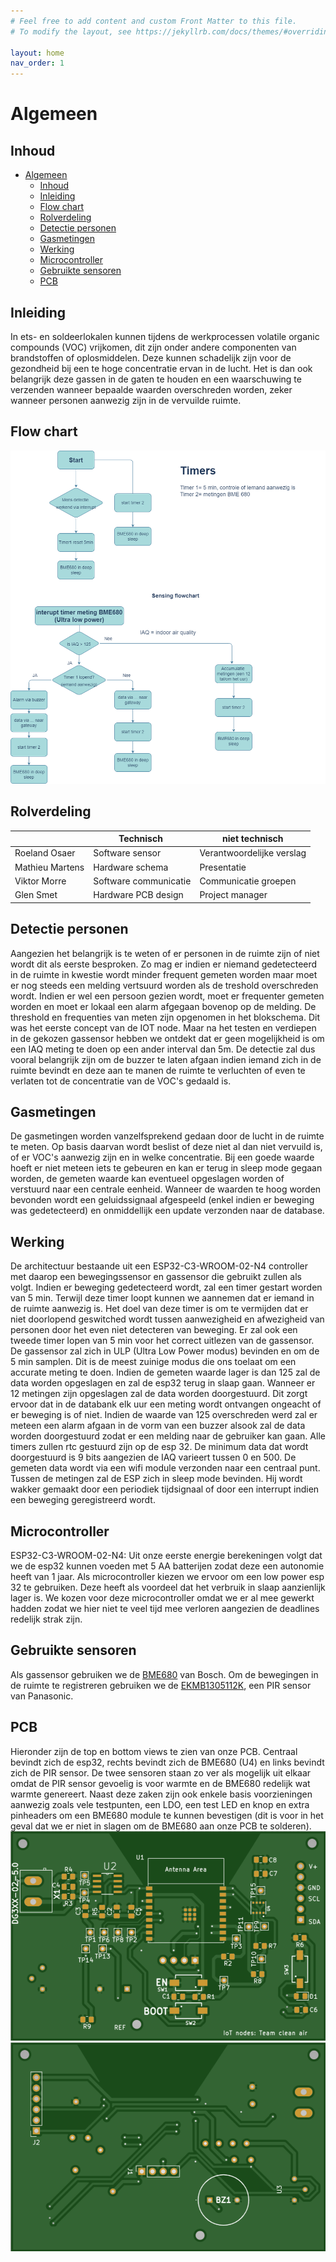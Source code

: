 ```yaml
---
# Feel free to add content and custom Front Matter to this file.
# To modify the layout, see https://jekyllrb.com/docs/themes/#overriding-theme-defaults

layout: home
nav_order: 1
---
```


# Algemeen



## Inhoud
 
- [Algemeen](#algemeen)
  - [Inhoud](#inhoud)
  - [Inleiding](#inleiding)
  - [Flow chart](#Flow-chart)
  - [Rolverdeling](#Rolverdeling)
  - [Detectie personen](#Detectie-personen)
  - [Gasmetingen](#Gasmetingen)
  - [Werking](#Werking)
  - [Microcontroller](#Microcontroller)
  - [Gebruikte sensoren](#Gebruikte-sensoren)
  - [PCB](#PCB)

## Inleiding

In ets- en soldeerlokalen kunnen tijdens de werkprocessen volatile organic compounds (VOC) vrijkomen, dit zijn onder andere componenten van brandstoffen of oplosmiddelen. Deze kunnen schadelijk zijn voor de gezondheid bij een te hoge concentratie ervan in de lucht. Het is dan ook belangrijk deze gassen in de gaten te houden en een waarschuwing te verzenden wanneer bepaalde waarden overschreden worden, zeker wanneer personen aanwezig zijn in de vervuilde ruimte.

## Flow chart
![flow chart](flow.PNG)

## Rolverdeling

|                 | Technisch             | niet technisch            |
|-----------------|-----------------------|---------------------------|
| Roeland Osaer   | Software sensor       | Verantwoordelijke verslag |
| Mathieu Martens | Hardware schema       | Presentatie               |
| Viktor Morre    | Software communicatie | Communicatie groepen      |
| Glen Smet       | Hardware PCB design   | Project manager           |


## Detectie personen
Aangezien het belangrijk is te weten of er personen in de ruimte zijn of niet wordt dit als eerste besproken. Zo mag er indien er niemand gedetecteerd in de ruimte in kwestie wordt minder frequent gemeten worden maar moet er nog steeds een melding vertsuurd worden als de treshold overschreden wordt.
Indien er wel een persoon gezien wordt, moet er frequenter gemeten worden en moet er lokaal een alarm afgegaan bovenop op de melding. De threshold en frequenties van meten zijn opgenomen in het blokschema. Dit was het eerste concept van de IOT node. Maar na het testen en verdiepen in de gekozen gassensor hebben we ontdekt dat er geen mogelijkheid is om een IAQ meting te doen op een ander interval dan 5m. De detectie zal dus vooral belangrijk zijn om de buzzer te laten afgaan indien iemand zich in de ruimte bevindt en deze aan te manen de ruimte te verluchten of even te verlaten tot de concentratie van de VOC's gedaald is.

## Gasmetingen
De gasmetingen worden vanzelfsprekend gedaan door de lucht in de ruimte te meten. Op basis daarvan wordt beslist of deze niet al dan niet vervuild is, of er VOC's aanwezig zijn en in welke concentratie. Bij een goede waarde hoeft er niet meteen iets te gebeuren en kan er terug in sleep mode gegaan worden, de gemeten waarde kan eventueel opgeslagen worden of verstuurd naar een centrale eenheid. Wanneer de waarden te hoog worden bevonden wordt een geluidssignaal afgespeeld (enkel indien er beweging was gedetecteerd) en onmiddellijk een update verzonden naar de database.

## Werking
De architectuur bestaande uit een ESP32-C3-WROOM-02-N4 controller met daarop een bewegingssensor en gassensor die gebruikt zullen als volgt. Indien er beweging gedetecteerd wordt, zal een timer gestart worden van 5 min. Terwijl deze timer loopt kunnen we aannemen dat er iemand in de ruimte aanwezig is. Het doel van deze timer is om te vermijden dat er niet doorlopend geswitched wordt tussen aanwezigheid en afwezigheid van personen door het even niet detecteren van beweging. Er zal ook een tweede timer lopen van 5 min voor het correct uitlezen van de gassensor. De gassensor zal zich in ULP (Ultra Low Power modus) bevinden en om de 5 min samplen. Dit is de meest zuinige modus die ons toelaat om een accurate meting te doen. Indien de gemeten waarde lager is dan 125 zal de data worden opgeslagen en zal de esp32 terug in slaap gaan. Wanneer er 12 metingen zijn opgeslagen zal de data worden doorgestuurd. Dit zorgt ervoor dat in de databank elk uur een meting wordt ontvangen ongeacht of er beweging is of niet. Indien de waarde van 125 overschreden werd zal er meteen een alarm afgaan in de vorm van een buzzer alsook zal de data worden doorgestuurd zodat er een melding naar de gebruiker kan gaan. Alle timers zullen rtc gestuurd zijn op de esp 32. De minimum data dat wordt doorgestuurd is 9 bits aangezien de IAQ varieert tussen 0 en 500. De gemeten data wordt via een wifi module verzonden naar een centraal punt. Tussen de metingen zal de ESP zich in sleep mode bevinden. Hij wordt wakker gemaakt door een periodiek tijdsignaal of door een interrupt indien een beweging geregistreerd wordt.

## Microcontroller
ESP32-C3-WROOM-02-N4: 
Uit onze eerste energie berekeningen volgt dat we de esp32 kunnen voeden met 5 AA batterijen zodat deze een autonomie heeft van 1 jaar.
Als microcontroller kiezen we ervoor om een low power esp 32 te gebruiken. Deze heeft als voordeel dat het verbruik in slaap aanzienlijk lager is. We kozen voor deze microcontroller omdat we er al mee gewerkt hadden zodat we hier niet te veel tijd mee verloren aangezien de deadlines redelijk strak zijn.

## Gebruikte sensoren

Als gassensor gebruiken we de [BME680](https://www.bosch-sensortec.com/media/boschsensortec/downloads/datasheets/bst-bme680-ds001.pdf) van Bosch.
Om de bewegingen in de ruimte te registreren gebruiken we de [EKMB1305112K](https://www.mouser.be/datasheet/2/315/bltn_eng_papirs-1365490.pdf), een PIR sensor van Panasonic.

## PCB 
Hieronder zijn de top en bottom views te zien van onze PCB. Centraal bevindt zich de esp32, rechts bevindt zich de BME680 (U4) en links bevindt zich de PIR sensor. De twee sensoren staan zo ver als mogelijk uit elkaar omdat de PIR sensor gevoelig is voor warmte en de BME680 redelijk wat warmte genereert. Naast deze zaken zijn ook enkele basis voorzieningen aanwezig zoals vele testpunten, een LDO, een test LED en knop en extra pinheaders om een BME680 module te kunnen bevestigen (dit is voor in het geval dat we er niet in slagen om de BME680 aan onze PCB te solderen). 
![Top view PCB](Top.png)
![Bottom view PCB](Bottom.png)
